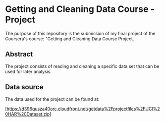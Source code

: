 # Getting and Cleaning Data Course - Project

The purpose of this repository is the submission of my final project of the Coursera's course: "Getting and Cleaning Data Course Project.

## Abstract

The project consists of reading and cleaning a specific data set that can be used for later analysis.

## Data source

The data used for the project can be found at: 

[https://d396qusza40orc.cloudfront.net/getdata%2Fprojectfiles%2FUCI%20HAR%20Dataset.zip]
